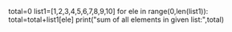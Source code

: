 total=0
list1=[1,2,3,4,5,6,7,8,9,10]
for ele in range(0,len(list1)):
    total=total+list1[ele]
print("sum of all elements in given list:",total)
